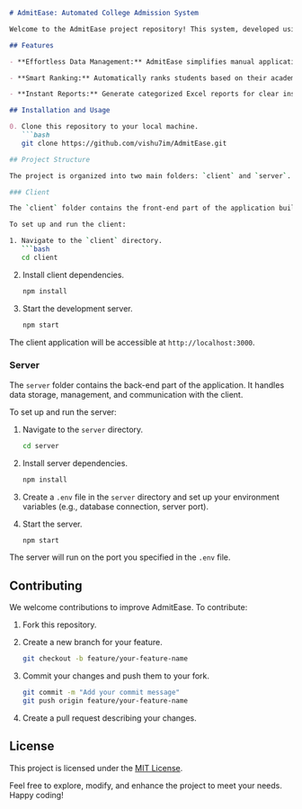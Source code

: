 ```markdown
# AdmitEase: Automated College Admission System

Welcome to the AdmitEase project repository! This system, developed using the MERN stack, aims to revolutionize the traditional manual college admission counseling process, streamlining data management, ranking, and reporting

## Features

- **Effortless Data Management:** AdmitEase simplifies manual application data entry, maintaining comprehensive records for diploma engineering and lateral entry students.

- **Smart Ranking:** Automatically ranks students based on their academic percentages, aiding in swift and informed decision-making.

- **Instant Reports:** Generate categorized Excel reports for clear insights into student categories and rankings.

## Installation and Usage

0. Clone this repository to your local machine.
   ```bash
   git clone https://github.com/vishu7im/AdmitEase.git

## Project Structure

The project is organized into two main folders: `client` and `server`.

### Client

The `client` folder contains the front-end part of the application built with React. It provides an intuitive user interface for managing admissions and interacting with the system.

To set up and run the client:

1. Navigate to the `client` directory.
   ```bash
   cd client
   ```

2. Install client dependencies.
   ```bash
   npm install
   ```

3. Start the development server.
   ```bash
   npm start
   ```

The client application will be accessible at `http://localhost:3000`.

### Server

The `server` folder contains the back-end part of the application. It handles data storage, management, and communication with the client.

To set up and run the server:

1. Navigate to the `server` directory.
   ```bash
   cd server
   ```

2. Install server dependencies.
   ```bash
   npm install
   ```

3. Create a `.env` file in the `server` directory and set up your environment variables (e.g., database connection, server port).

4. Start the server.
   ```bash
   npm start
   ```

The server will run on the port you specified in the `.env` file.

## Contributing

We welcome contributions to improve AdmitEase. To contribute:

1. Fork this repository.

2. Create a new branch for your feature.
   ```bash
   git checkout -b feature/your-feature-name
   ```

3. Commit your changes and push them to your fork.
   ```bash
   git commit -m "Add your commit message"
   git push origin feature/your-feature-name
   ```

4. Create a pull request describing your changes.

## License

This project is licensed under the [MIT License](LICENSE).

Feel free to explore, modify, and enhance the project to meet your needs. Happy coding!
```
